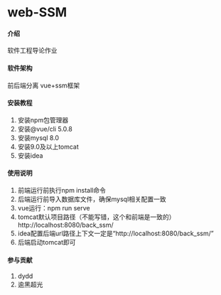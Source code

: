 # web-SSM

#### 介绍
软件工程导论作业

#### 软件架构
前后端分离
vue+ssm框架


#### 安装教程
1. 安装npm包管理器
2. 安装@vue/cli 5.0.8
3. 安装mysql 8.0
4. 安装9.0及以上tomcat
5. 安装idea
#### 使用说明

1. 前端运行前执行npm install命令
2. 后端运行前导入数据库文件，确保mysql相关配置一致
3. vue运行：npm run serve
4. tomcat默认项目路径（不能写错，这个和前端是一致的）http://localhost:8080/back_ssm/
5. idea配置后端url路径上下文一定是“http://localhost:8080/back_ssm/”
6. 后端启动tomcat即可

#### 参与贡献

1.  dydd
2.  逾黑超光
